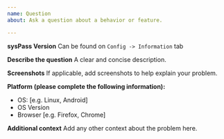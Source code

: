 ```yaml
---
name: Question
about: Ask a question about a behavior or feature.

---
```


**sysPass Version**
Can be found on `Config -> Information` tab

**Describe the question**
A clear and concise description.

**Screenshots**
If applicable, add screenshots to help explain your problem.

**Platform (please complete the following information):**
 - OS: [e.g. Linux, Android]
 - OS Version
 - Browser [e.g. Firefox, Chrome]

**Additional context**
Add any other context about the problem here.
